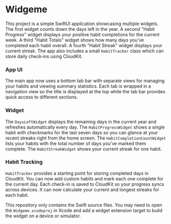 # Widgeme

This project is a simple SwiftUI application showcasing multiple widgets. The first
widget counts down the days left in the year. A second "Habit Progress" widget
displays your positive habit completions for the current week. A third "Habit Totals"
widget shows how many days you've completed each habit overall. A fourth "Habit Streak" widget displays your current streak. The app also
includes a small `HabitTracker` class which can store daily check‑ins using
CloudKit.

### App UI

The main app now uses a bottom tab bar with separate views for managing your
habits and viewing summary statistics. Each tab is wrapped in a navigation view
so the title is displayed at the top while the tab bar provides quick access to
different sections.

### Widget

The `DaysLeftWidget` displays the remaining days in the current year and
refreshes automatically every day. The `HabitProgressWidget` shows a single
habit with checkmarks for the last seven days so you can glance at your recent
streaks right from the home screen. The `HabitCompletionCountWidget` lists your
habits with the total number of days you've marked them complete. The
`HabitStreakWidget` shows your current streak for one habit.

### Habit Tracking

`HabitTracker` provides a starting point for storing completed days in
CloudKit. You can now add custom habits and mark each one complete for the
current day. Each check-in is saved to CloudKit so your progress syncs across
devices. It can now calculate your current and longest streaks for each habit.

This repository only contains the Swift source files. You may need to open the
`Widgeme.xcodeproj` in Xcode and add a widget extension target to build the
widget on a device or simulator.
